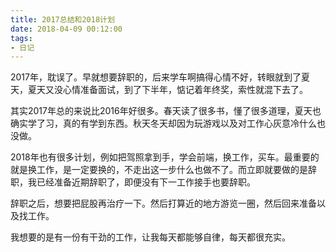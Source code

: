 ```yaml
---
title: 2017总结和2018计划
date: 2018-04-09 00:12:00
tags:
- 日记
---
```


2017年，耽误了。早就想要辞职的，后来学车啊搞得心情不好，转眼就到了夏天，夏天又没心情准备面试，到了下半年，惦记着年终奖，索性就混下去了。

其实2017年总的来说比2016年好很多。春天读了很多书，懂了很多道理，夏天也确实学了习，真的有学到东西。秋天冬天却因为玩游戏以及对工作心灰意冷什么也没做。

2018年也有很多计划，例如把驾照拿到手，学会前端，换工作，买车。最重要的就是换工作，是一定要换的，不走出这一步什么也做不了。而立即就要做的是辞职，我已经准备近期辞职了，即便没有下一工作接手也要辞职。

辞职之后，想要把屁股再治疗一下。然后打算近的地方游览一圈，然后回来准备以及找工作。

我想要的是有一份有干劲的工作，让我每天都能够自律，每天都很充实。
